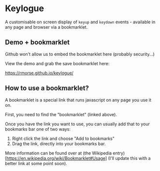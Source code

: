 # Keylogue
A customisable on screen display of `keyup` and `keydown` events - available in any page and browser via a bookmarklet.

## Demo + bookmarklet

Github won't allow us to embed the bookmarklet here (probably security...)

View the demo and grab the save bookmarklet here:

https://rmorse.github.io/keylogue/


## How to use a bookmarklet?

A bookmarklet is a special link that runs javascript on any page you use it on.

First, you need to find the "bookmarklet" (linked above).

Once you have the link you want to use, you can usually add that to your bookmarks bar one of two ways:

1. Right click the link and choose "Add to bookmarks"
2. Drag the link, directly into your bookmarks bar.

More information can be found over at (the Wikipedia entry)[https://en.wikipedia.org/wiki/Bookmarklet#Usage] (I'll update this with a better link at some point soon).
